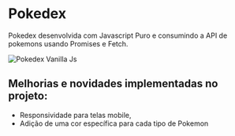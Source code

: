 
<h1>Pokedex</h1>
  
<p>Pokedex desenvolvida com Javascript Puro e consumindo a API de pokemons usando Promises e Fetch.</p>


![Pokedex Vanilla Js](chrome_bUbQZ3WAZM.gif)

<h2>Melhorias e novidades implementadas no projeto: </h2>

<ul>
  <li>Responsividade para telas mobile,</li>
  <li>Adição de uma cor específica para cada tipo de Pokemon</li>
</ul>






